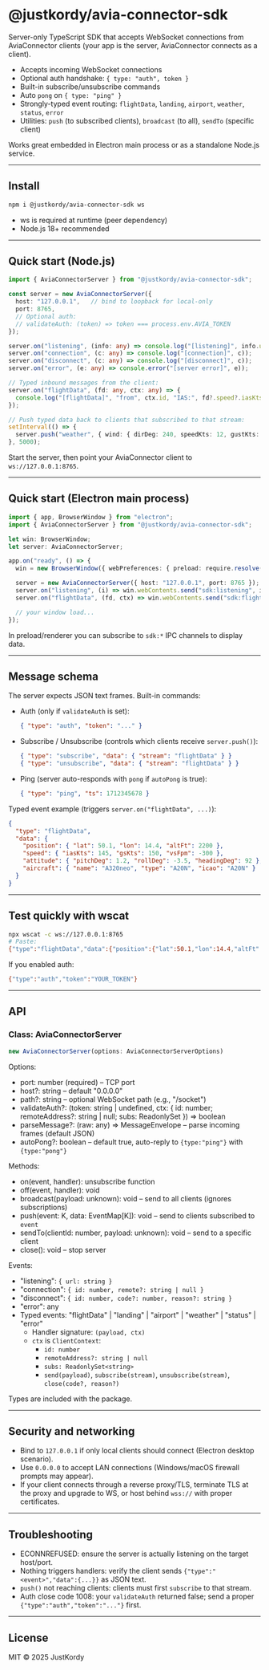 # @justkordy/avia-connector-sdk

Server-only TypeScript SDK that accepts WebSocket connections from AviaConnector clients (your app is the server, AviaConnector connects as a client).

- Accepts incoming WebSocket connections
- Optional auth handshake: `{ type: "auth", token }`
- Built-in subscribe/unsubscribe commands
- Auto `pong` on `{ type: "ping" }`
- Strongly-typed event routing: `flightData`, `landing`, `airport`, `weather`, `status`, `error`
- Utilities: `push` (to subscribed clients), `broadcast` (to all), `sendTo` (specific client)

Works great embedded in Electron main process or as a standalone Node.js service.

---

## Install

```bash
npm i @justkordy/avia-connector-sdk ws
```

- ws is required at runtime (peer dependency)
- Node.js 18+ recommended

---

## Quick start (Node.js)

```ts
import { AviaConnectorServer } from "@justkordy/avia-connector-sdk";

const server = new AviaConnectorServer({
  host: "127.0.0.1",   // bind to loopback for local-only
  port: 8765,
  // Optional auth:
  // validateAuth: (token) => token === process.env.AVIA_TOKEN
});

server.on("listening", (info: any) => console.log("[listening]", info.url));
server.on("connection", (c: any) => console.log("[connection]", c));
server.on("disconnect", (c: any) => console.log("[disconnect]", c));
server.on("error", (e: any) => console.error("[server error]", e));

// Typed inbound messages from the client:
server.on("flightData", (fd: any, ctx: any) => {
  console.log("[flightData]", "from", ctx.id, "IAS:", fd?.speed?.iasKts ?? "-", "ALT:", fd?.position?.altFt ?? "-");
});

// Push typed data back to clients that subscribed to that stream:
setInterval(() => {
  server.push("weather", { wind: { dirDeg: 240, speedKts: 12, gustKts: 18 }, qnhHpa: 1015, temperatureC: 18 });
}, 5000);
```

Start the server, then point your AviaConnector client to `ws://127.0.0.1:8765`.

---

## Quick start (Electron main process)

```ts
import { app, BrowserWindow } from "electron";
import { AviaConnectorServer } from "@justkordy/avia-connector-sdk";

let win: BrowserWindow;
let server: AviaConnectorServer;

app.on("ready", () => {
  win = new BrowserWindow({ webPreferences: { preload: require.resolve("./preload") } });

  server = new AviaConnectorServer({ host: "127.0.0.1", port: 8765 });
  server.on("listening", (i) => win.webContents.send("sdk:listening", i));
  server.on("flightData", (fd, ctx) => win.webContents.send("sdk:flightData", { fd, clientId: ctx.id }));

  // your window load...
});
```

In preload/renderer you can subscribe to `sdk:*` IPC channels to display data.

---

## Message schema

The server expects JSON text frames. Built-in commands:

- Auth (only if `validateAuth` is set):
  ```json
  { "type": "auth", "token": "..." }
  ```
- Subscribe / Unsubscribe (controls which clients receive `server.push()`):
  ```json
  { "type": "subscribe", "data": { "stream": "flightData" } }
  { "type": "unsubscribe", "data": { "stream": "flightData" } }
  ```
- Ping (server auto-responds with `pong` if `autoPong` is true):
  ```json
  { "type": "ping", "ts": 1712345678 }
  ```

Typed event example (triggers `server.on("flightData", ...)`):
```json
{
  "type": "flightData",
  "data": {
    "position": { "lat": 50.1, "lon": 14.4, "altFt": 2200 },
    "speed": { "iasKts": 145, "gsKts": 150, "vsFpm": -300 },
    "attitude": { "pitchDeg": 1.2, "rollDeg": -3.5, "headingDeg": 92 },
    "aircraft": { "name": "A320neo", "type": "A20N", "icao": "A20N" }
  }
}
```

---

## Test quickly with wscat

```bash
npx wscat -c ws://127.0.0.1:8765
# Paste:
{"type":"flightData","data":{"position":{"lat":50.1,"lon":14.4,"altFt":2200},"speed":{"iasKts":145}}}
```

If you enabled auth:
```bash
{"type":"auth","token":"YOUR_TOKEN"}
```

---

## API

### Class: AviaConnectorServer

```ts
new AviaConnectorServer(options: AviaConnectorServerOptions)
```

Options:
- port: number (required) – TCP port
- host?: string – default "0.0.0.0"
- path?: string – optional WebSocket path (e.g., "/socket")
- validateAuth?: (token: string | undefined, ctx: { id: number; remoteAddress?: string | null; subs: ReadonlySet<string> }) => boolean
- parseMessage?: (raw: any) => MessageEnvelope – parse incoming frames (default JSON)
- autoPong?: boolean – default true, auto-reply to `{type:"ping"}` with `{type:"pong"}`

Methods:
- on(event, handler): unsubscribe function
- off(event, handler): void
- broadcast(payload: unknown): void – send to all clients (ignores subscriptions)
- push<K extends EventName>(event: K, data: EventMap[K]): void – send to clients subscribed to `event`
- sendTo(clientId: number, payload: unknown): void – send to a specific client
- close(): void – stop server

Events:
- "listening": `{ url: string }`
- "connection": `{ id: number, remote?: string | null }`
- "disconnect": `{ id: number, code?: number, reason?: string }`
- "error": any
- Typed events: "flightData" | "landing" | "airport" | "weather" | "status" | "error"
  - Handler signature: `(payload, ctx)`
  - `ctx` is `ClientContext`:
    - `id: number`
    - `remoteAddress?: string | null`
    - `subs: ReadonlySet<string>`
    - `send(payload)`, `subscribe(stream)`, `unsubscribe(stream)`, `close(code?, reason?)`

Types are included with the package.

---

## Security and networking

- Bind to `127.0.0.1` if only local clients should connect (Electron desktop scenario).
- Use `0.0.0.0` to accept LAN connections (Windows/macOS firewall prompts may appear).
- If your client connects through a reverse proxy/TLS, terminate TLS at the proxy and upgrade to WS, or host behind `wss://` with proper certificates.

---

## Troubleshooting

- ECONNREFUSED: ensure the server is actually listening on the target host/port.
- Nothing triggers handlers: verify the client sends `{"type":"<event>","data":{...}}` as JSON text.
- `push()` not reaching clients: clients must first `subscribe` to that stream.
- Auth close code 1008: your `validateAuth` returned false; send a proper `{"type":"auth","token":"..."}` first.

---

## License

MIT © 2025 JustKordy